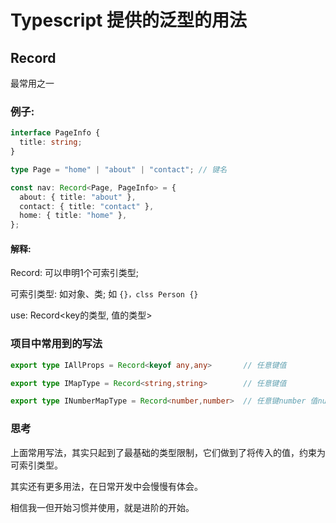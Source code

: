 # Typescript 提供的泛型的用法

## Record

最常用之一

### 例子:

```typescript
interface PageInfo {
  title: string;
}

type Page = "home" | "about" | "contact"; // 键名

const nav: Record<Page, PageInfo> = {
  about: { title: "about" },
  contact: { title: "contact" },
  home: { title: "home" },
};

```

#### 解释:

Record: 	可以申明1个可索引类型; 

可索引类型:   如对象、类; 如 `{}，clss Person {}`

use:		Record<key的类型, 值的类型>

### 项目中常用到的写法

```typescript
export type IAllProps = Record<keyof any,any>  		// 任意键值

export type IMapType = Record<string,string>		// 任意键值

export type INumberMapType = Record<number,number>	// 任意键number 值number 用在一些枚举值
```

### 思考

上面常用写法，其实只起到了最基础的类型限制，它们做到了将传入的值，约束为可索引类型。

其实还有更多用法，在日常开发中会慢慢有体会。

相信我一但开始习惯并使用，就是进阶的开始。
